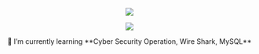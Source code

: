 <p align="center">
  <a href="https://github.com/Jun-Hua-Lee">
    <img src="https://readme-typing-svg.herokuapp.com?font=Oxanium&size=30&pause=1000&color=0000FF&center=true&vCenter=true&repeat=false&width=435&height=38&lines=%F0%9F%91%8BHi%2C+I'm+Jun+Hua!" /></a>
</p>

<p align="center">
  <a href="https://github.com/Jun-Hua-Lee">
    <img src="https://readme-typing-svg.herokuapp.com?font=Oxanium&size=30&pause=1000&color=0000FF&center=true&vCenter=true&width=485&height=38&lines=A+Computer+Engineering+Student;Passionate+about+Cyber+Security" /></a>
</p>


<div align="center">
  🌱 I’m currently learning **Cyber Security Operation, Wire Shark, MySQL**
</div>

